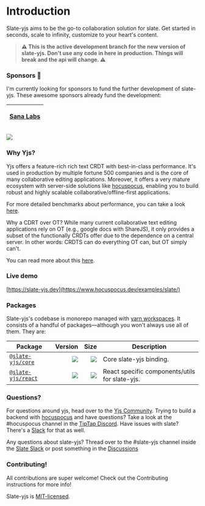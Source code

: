 # Introduction

Slate-yjs aims to be the go-to collaboration solution for slate. Get started in seconds, scale to infinity, customize to your heart's content.

> **⚠️ This is the active development branch for the new version of slate-yjs. Don't use any code in here in production. Things will break and the api will change. ⚠️**

### Sponsors 💖

I'm currently looking for sponsors to fund the further development of slate-yjs. These awesome sponsors already fund the development:

| <p><a href="https://www.sanalabs.com"><img src="https://github.com/sanalabs.png?size=100" alt=""><br><strong>Sana Labs</strong></a></p> |
| :-------------------------------------------------------------------------------------------------------------------------------------: |

[![](https://camo.githubusercontent.com/501c67be44d78593bc449dd38a1d043321b8550a1ceeebf8d4f0e70aa47f4eea/68747470733a2f2f696d672e736869656c64732e696f2f62616467652f4f70656e253230436f6c6c6563746976652d4265636f6d652532306125323073706f6e736f722d627269676874677265656e)](https://opencollective.com/y-collective/projects/slate-yjs)

### Why Yjs?

Yjs offers a feature-rich rich text CRDT with best-in-class performance. It's used in production by multiple fortune 500 companies and is the core of many collaborative editing applications. Moreover, it offers a very mature ecosystem with server-side solutions like [hocuspocus](https://www.hocuspocus.dev), enabling you to build robust and highly scalable collaborative/offline-first applications.

For more detailed benchmarks about performance, you can take a look [here](https://github.com/dmonad/crdt-benchmarks).

Why a CDRT over OT? While many current collaborative text editing applications rely on OT (e.g., google docs with ShareJS), it only provides a subset of the functionally CRDTs offer due to the dependence on a central server. In other words: CRDTS can do everything OT can, but OT simply can't.

You can read more about this [here](https://josephg.com/blog/crdts-are-the-future/).

### Live demo

[https://slate-yjs.dev](https://www.hocuspocus.dev/examples/slate/)

### Packages

Slate-yjs's codebase is monorepo managed with [yarn workspaces](https://yarnpkg.com/features/workspaces). It consists of a handful of packages—although you won't always use all of them. They are:

| **Package**                          |                                                                                                                                                                                                                                                                                          **Version** |                                                                                                                                                                                                                                                                                                                                                               **Size** | **Description**                                |
| ------------------------------------ | ---------------------------------------------------------------------------------------------------------------------------------------------------------------------------------------------------------------------------------------------------------------------------------------------------: | ---------------------------------------------------------------------------------------------------------------------------------------------------------------------------------------------------------------------------------------------------------------------------------------------------------------------------------------------------------------------: | ---------------------------------------------- |
| [`@slate-yjs/core`](packages/core)   |    [![](https://camo.githubusercontent.com/c02ceb9fbf735262f6c1aa46c9c6a8982265e3925f33de740ca4ebe403ac2540/68747470733a2f2f696d672e736869656c64732e696f2f6e706d2f762f40736c6174652d796a732f636f72653f6d61784167653d33363030266c6162656c3d26636f6c6f72423d303037656336)](packages/core/package.json) |    [![](https://camo.githubusercontent.com/f3d2feb78961e188feecf80fc3bccf3e8b31bf0245e13bd88566e84379726733/687474703a2f2f696d672e626164676573697a652e696f2f68747470733a2f2f756e706b672e636f6d2f40736c6174652d796a732f636f72652f646973742f696e6465782e636a733f636f6d7072657373696f6e3d677a6970266c6162656c3d253230)](https://unpkg.com/@slate-yjs/core/dist/index.cjs) | Core slate-yjs binding.                        |
| [`@slate-yjs/react`](packages/react) | [![](https://camo.githubusercontent.com/88287092270a668af18928b54240827bd300367a9c58586cbe916a7367915886/68747470733a2f2f696d672e736869656c64732e696f2f6e706d2f762f40736c6174652d796a732f72656163743f6d61784167653d33363030266c6162656c3d26636f6c6f72423d303037656336)](packages/react/package.json) | [![](https://camo.githubusercontent.com/fc4a3f9e445ec3ea2842a89ddf6d18c0e27cdc1db1552ca8a26d20238227e1f2/687474703a2f2f696d672e626164676573697a652e696f2f68747470733a2f2f756e706b672e636f6d2f40736c6174652d796a732f72656163742f646973742f696e6465782e636a733f636f6d7072657373696f6e3d677a6970266c6162656c3d253230)](https://unpkg.com/@slate-yjs/react/dist/index.cjs) | React specific components/utils for slate-yjs. |

### Questions?

For questions around yjs, head over to the [Yjs Community](https://discuss.yjs.dev). Trying to build a backend with [hocuspocus](https://www.hocuspocus.dev) and have questions? Take a look at the #hocuspocus channel in the [TipTap Discord](https://discord.com/invite/WtJ49jGshW). Have issues with slate? There's a [Slack](https://slate-slack.herokuapp.com) for that as well.

Any questions about slate-yjs? Thread over to the #slate-yjs channel inside the [Slate Slack](https://slate-slack.herokuapp.com) or post something in the [Discussions](https://github.com/BitPhinix/slate-yjs/discussions)

### Contributing!

All contributions are super welcome! Check out the Contributing instructions for more info!

Slate-yjs is [MIT-licensed](https://github.com/Bitphinix/slate-yjs/blob/main/LICENSE.md).

